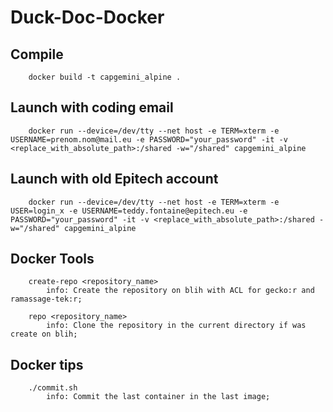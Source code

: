 # Duck-Doc-Docker
## Compile
```
	docker build -t capgemini_alpine .
```

## Launch with coding email
```
	docker run --device=/dev/tty --net host -e TERM=xterm -e USERNAME=prenom.nom@mail.eu -e PASSWORD="your_password" -it -v <replace_with_absolute_path>:/shared -w="/shared" capgemini_alpine
```

## Launch with old Epitech account
```
	docker run --device=/dev/tty --net host -e TERM=xterm -e USER=login_x -e USERNAME=teddy.fontaine@epitech.eu -e PASSWORD="your_password" -it -v <replace_with_absolute_path>:/shared -w="/shared" capgemini_alpine
```

## Docker Tools
```
	create-repo <repository_name>
		info: Create the repository on blih with ACL for gecko:r and ramassage-tek:r;
	
	repo <repository_name>
		info: Clone the repository in the current directory if was create on blih;
```

## Docker tips
```
	./commit.sh
		info: Commit the last container in the last image;
```